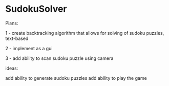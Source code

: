# SudokuSolver

Plans:

1 - create backtracking algorithm that allows for solving of sudoku puzzles, text-based

2 - implement as a gui

3 - add ability to scan sudoku puzzle using camera

ideas:

add ability to generate sudoku puzzles
add ability to play the game